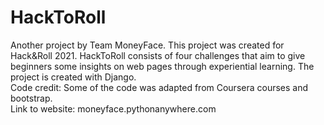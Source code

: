 
# HackToRoll

Another project by Team MoneyFace. This project was created for Hack&Roll 2021.
HackToRoll consists of four challenges that aim to give beginners some insights on web pages through experiential learning. 
The project is created with Django. <br>
Code credit: Some of the code was adapted from Coursera courses and bootstrap. <br>
Link to website: moneyface.pythonanywhere.com
